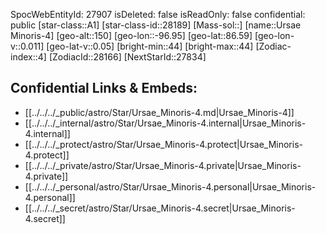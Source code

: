 ﻿---
location: [86.59,96.95,150]
type: Star
tags:
- astro/Star

---
SpocWebEntityId: 27907
isDeleted: false
isReadOnly: false
confidential: public
[star-class::A1]
[star-class-id::28189]
[Mass-sol::]
[name::Ursae Minoris-4]
[geo-alt::150]
[geo-lon::-96.95]
[geo-lat::86.59]
[geo-lon-v::0.011]
[geo-lat-v::0.05]
[bright-min::44]
[bright-max::44]
[Zodiac-index::4]
[ZodiacId::28166]
[NextStarId::27834]



## Confidential Links & Embeds: 
- [[../../../_public/astro/Star/Ursae_Minoris-4.md|Ursae_Minoris-4]] 
- [[../../../_internal/astro/Star/Ursae_Minoris-4.internal|Ursae_Minoris-4.internal]] 
- [[../../../_protect/astro/Star/Ursae_Minoris-4.protect|Ursae_Minoris-4.protect]] 
- [[../../../_private/astro/Star/Ursae_Minoris-4.private|Ursae_Minoris-4.private]] 
- [[../../../_personal/astro/Star/Ursae_Minoris-4.personal|Ursae_Minoris-4.personal]] 
- [[../../../_secret/astro/Star/Ursae_Minoris-4.secret|Ursae_Minoris-4.secret]] 
